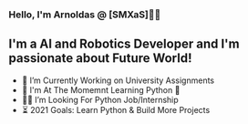 ### Hello, I'm Arnoldas @ [SMXaS]🙋‍♂️


## I'm a AI and Robotics Developer and I'm passionate about Future World!

- 🔨 I’m Currently Working on University Assignments
- 📗 I'm At The Momemnt Learning Python 🐍
- 👨‍🎓 I’m Looking For Python Job/Internship
- ⏳ 2021 Goals: Learn Python & Build More Projects
